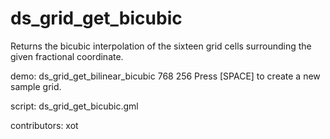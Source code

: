 ds_grid_get_bicubic
===================

Returns the bicubic interpolation of the sixteen grid
cells surrounding the given fractional coordinate.

demo: ds_grid_get_bilinear_bicubic 768 256
Press [SPACE] to create a new sample grid.

script: ds_grid_get_bicubic.gml

contributors: xot
